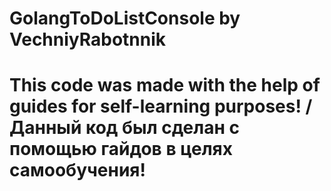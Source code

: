 # GolangToDoListConsole by VechniyRabotnnik

# This code was made with the help of guides for self-learning purposes! / Данный код был сделан с помощью гайдов в целях самообучения!
